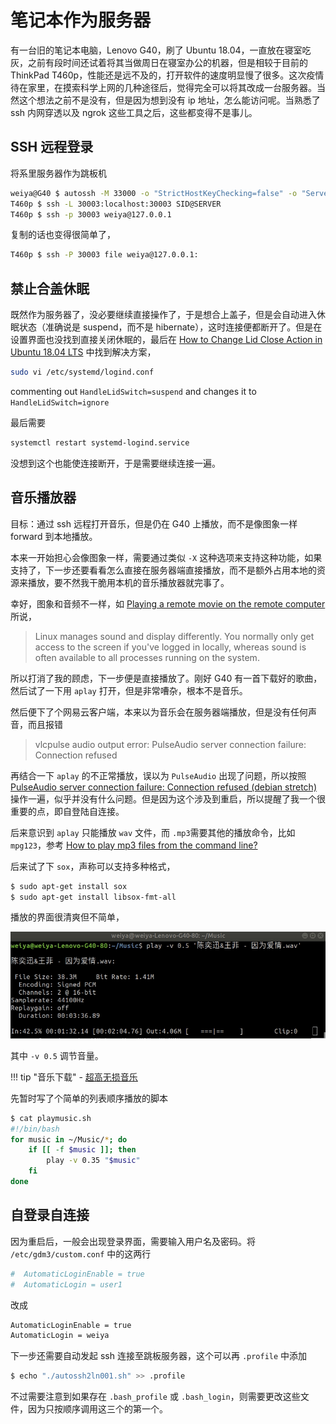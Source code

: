 # 笔记本作为服务器

有一台旧的笔记本电脑，Lenovo G40，刷了 Ubuntu 18.04，一直放在寝室吃灰，之前有段时间还试着将其当做周日在寝室办公的机器，但是相较于目前的 ThinkPad T460p，性能还是远不及的，打开软件的速度明显慢了很多。这次疫情待在家里，在摸索科学上网的几种途径后，觉得完全可以将其改成一台服务器。当然这个想法之前不是没有，但是因为想到没有 ip 地址，怎么能访问呢。当熟悉了 ssh 内网穿透以及 ngrok 这些工具之后，这些都变得不是事儿。

## SSH 远程登录

将系里服务器作为跳板机

```bash
weiya@G40 $ autossh -M 33000 -o "StrictHostKeyChecking=false" -o "ServerAliveInterval 10" -o "ServerAliveCountMax 3" -NR 30003:localhost:22 SID@SERVER
T460p $ ssh -L 30003:localhost:30003 SID@SERVER
T460p $ ssh -p 30003 weiya@127.0.0.1
```

复制的话也变得很简单了，

```bash
T460p $ ssh -P 30003 file weiya@127.0.0.1:
```

## 禁止合盖休眠

既然作为服务器了，没必要继续直接操作了，于是想合上盖子，但是会自动进入休眠状态（准确说是 suspend，而不是 hibernate），这时连接便都断开了。但是在设置界面也没找到直接关闭休眠的，最后在 [How to Change Lid Close Action in Ubuntu 18.04 LTS](https://tipsonubuntu.com/2018/04/28/change-lid-close-action-ubuntu-18-04-lts/) 中找到解决方案，

```bash
sudo vi /etc/systemd/logind.conf
```

commenting out `HandleLidSwitch=suspend` and changes it to `HandleLidSwitch=ignore`

最后需要 

```bash
systemctl restart systemd-logind.service
```

没想到这个也能使连接断开，于是需要继续连接一遍。


## 音乐播放器

目标：通过 ssh 远程打开音乐，但是仍在 G40 上播放，而不是像图象一样 forward 到本地播放。

本来一开始担心会像图象一样，需要通过类似 `-X` 这种选项来支持这种功能，如果支持了，下一步还要看看怎么直接在服务器端直接播放，而不是额外占用本地的资源来播放，要不然我干脆用本机的音乐播放器就完事了。

幸好，图象和音频不一样，如 [Playing a remote movie on the remote computer](https://unix.stackexchange.com/questions/76751/playing-a-remote-movie-on-the-remote-computer) 所说，

> Linux manages sound and display differently. You normally only get access to the screen if you've logged in locally, whereas sound is often available to all processes running on the system.

所以打消了我的顾虑，下一步便是直接播放了。刚好 G40 有一首下载好的歌曲，然后试了一下用 `aplay` 打开，但是非常嘈杂，根本不是音乐。

然后便下了个网易云客户端，本来以为音乐会在服务器端播放，但是没有任何声音，而且报错

> vlcpulse audio output error: PulseAudio server connection failure: Connection refused

再结合一下 `aplay` 的不正常播放，误以为 `PulseAudio` 出现了问题，所以按照 [PulseAudio server connection failure: Connection refused (debian stretch)](https://unix.stackexchange.com/questions/445386/pulseaudio-server-connection-failure-connection-refused-debian-stretch/567083) 操作一遍，似乎并没有什么问题。但是因为这个涉及到重启，所以提醒了我一个很重要的点，即自登陆自连接。

后来意识到 `aplay` 只能播放 `wav` 文件，而 `.mp3`需要其他的播放命令，比如 `mpg123`，参考 [How to play mp3 files from the command line?](https://askubuntu.com/questions/115369/how-to-play-mp3-files-from-the-command-line)

后来试了下 `sox`，声称可以支持多种格式，

```bash
$ sudo apt-get install sox
$ sudo apt-get install libsox-fmt-all
```

播放的界面很清爽但不简单，

![](music.gif)

其中 `-v 0.5` 调节音量。

!!! tip "音乐下载"
    - [超高无损音乐](https://www.sq688.com/)

先暂时写了个简单的列表顺序播放的脚本 

```bash
$ cat playmusic.sh 
#!/bin/bash
for music in ~/Music/*; do
	if [[ -f $music ]]; then
		play -v 0.35 "$music"
	fi
done
```

## 自登录自连接

因为重启后，一般会出现登录界面，需要输入用户名及密码。将 `/etc/gdm3/custom.conf` 中的这两行

```bash
#  AutomaticLoginEnable = true
#  AutomaticLogin = user1
```

改成 

```bash
AutomaticLoginEnable = true
AutomaticLogin = weiya
```

下一步还需要自动发起 ssh 连接至跳板服务器，这个可以再 `.profile` 中添加

```bash
$ echo "./autossh2ln001.sh" >> .profile
```

不过需要注意到如果存在 `.bash_profile` 或 `.bash_login`，则需要更改这些文件，因为只按顺序调用这三个的第一个。



